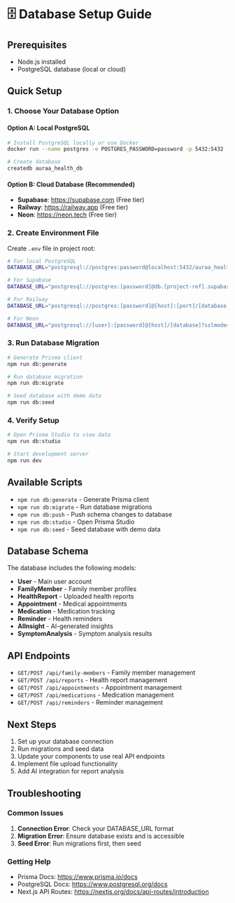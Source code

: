 # 🗄️ Database Setup Guide

## Prerequisites
- Node.js installed
- PostgreSQL database (local or cloud)

## Quick Setup

### 1. Choose Your Database Option

#### Option A: Local PostgreSQL
```bash
# Install PostgreSQL locally or use Docker
docker run --name postgres -e POSTGRES_PASSWORD=password -p 5432:5432 -d postgres

# Create database
createdb auraa_health_db
```

#### Option B: Cloud Database (Recommended)
- **Supabase**: https://supabase.com (Free tier)
- **Railway**: https://railway.app (Free tier)
- **Neon**: https://neon.tech (Free tier)

### 2. Create Environment File
Create `.env` file in project root:

```bash
# For local PostgreSQL
DATABASE_URL="postgresql://postgres:password@localhost:5432/auraa_health_db?schema=public"

# For Supabase
DATABASE_URL="postgresql://postgres:[password]@db.[project-ref].supabase.co:5432/postgres"

# For Railway
DATABASE_URL="postgresql://postgres:[password]@[host]:[port]/[database]"

# For Neon
DATABASE_URL="postgresql://[user]:[password]@[host]/[database]?sslmode=require"
```

### 3. Run Database Migration
```bash
# Generate Prisma client
npm run db:generate

# Run database migration
npm run db:migrate

# Seed database with demo data
npm run db:seed
```

### 4. Verify Setup
```bash
# Open Prisma Studio to view data
npm run db:studio

# Start development server
npm run dev
```

## Available Scripts

- `npm run db:generate` - Generate Prisma client
- `npm run db:migrate` - Run database migrations
- `npm run db:push` - Push schema changes to database
- `npm run db:studio` - Open Prisma Studio
- `npm run db:seed` - Seed database with demo data

## Database Schema

The database includes the following models:
- **User** - Main user account
- **FamilyMember** - Family member profiles
- **HealthReport** - Uploaded health reports
- **Appointment** - Medical appointments
- **Medication** - Medication tracking
- **Reminder** - Health reminders
- **AIInsight** - AI-generated insights
- **SymptomAnalysis** - Symptom analysis results

## API Endpoints

- `GET/POST /api/family-members` - Family member management
- `GET/POST /api/reports` - Health report management
- `GET/POST /api/appointments` - Appointment management
- `GET/POST /api/medications` - Medication management
- `GET/POST /api/reminders` - Reminder management

## Next Steps

1. Set up your database connection
2. Run migrations and seed data
3. Update your components to use real API endpoints
4. Implement file upload functionality
5. Add AI integration for report analysis

## Troubleshooting

### Common Issues

1. **Connection Error**: Check your DATABASE_URL format
2. **Migration Error**: Ensure database exists and is accessible
3. **Seed Error**: Run migrations first, then seed

### Getting Help

- Prisma Docs: https://www.prisma.io/docs
- PostgreSQL Docs: https://www.postgresql.org/docs
- Next.js API Routes: https://nextjs.org/docs/api-routes/introduction

